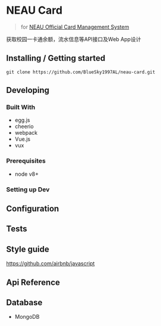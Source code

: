 # NEAU Card
> for [NEAU Official Card Management System](http://card.neau.edu.cn)

获取校园一卡通余额，流水信息等API接口及Web App设计

## Installing / Getting started

```shell
git clone https://github.com/BlueSky1997AL/neau-card.git
```

## Developing

### Built With
- egg.js
- cheerio
- webpack
- Vue.js
- vux

### Prerequisites
- node v8+

### Setting up Dev

## Configuration

## Tests

## Style guide

https://github.com/airbnb/javascript

## Api Reference

## Database
- MongoDB
